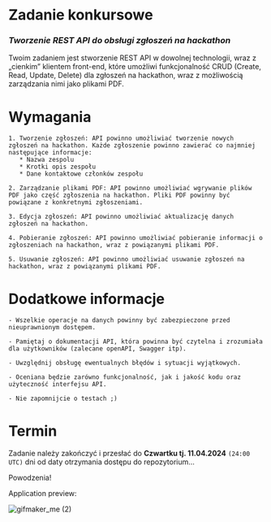 # Zadanie konkursowe

### _Tworzenie REST API do obsługi zgłoszeń na hackathon_

Twoim zadaniem jest stworzenie REST API w dowolnej technologii, wraz z „cienkim” klientem front-end, które umożliwi funkcjonalność CRUD (Create, Read, Update, Delete) dla zgłoszeń na hackathon, wraz z możliwością zarządzania nimi jako plikami PDF.

# Wymagania

    1. Tworzenie zgłoszeń: API powinno umożliwiać tworzenie nowych zgłoszeń na hackathon. Każde zgłoszenie powinno zawierać co najmniej następujące informacje:
       * Nazwa zespolu
       * Krotki opis zespołu 
       * Dane kontaktowe członków zespołu 

    2. Zarządzanie plikami PDF: API powinno umożliwiać wgrywanie plików PDF jako część zgłoszenia na hackathon. Pliki PDF powinny być powiązane z konkretnymi zgłoszeniami.

    3. Edycja zgłoszeń: API powinno umożliwiać aktualizację danych zgłoszeń na hackathon.

    4. Pobieranie zgłoszeń: API powinno umożliwiać pobieranie informacji o zgłoszeniach na hackathon, wraz z powiązanymi plikami PDF.

    5. Usuwanie zgłoszeń: API powinno umożliwiać usuwanie zgłoszeń na hackathon, wraz z powiązanymi plikami PDF.

# Dodatkowe informacje

    - Wszelkie operacje na danych powinny być zabezpieczone przed nieuprawnionym dostępem.

    - Pamiętaj o dokumentacji API, która powinna być czytelna i zrozumiała dla użytkowników (zalecane openAPI, Swagger itp).

    - Uwzględnij obsługę ewentualnych błędów i sytuacji wyjątkowych.

    - Oceniana będzie zarówno funkcjonalność, jak i jakość kodu oraz użyteczność interfejsu API.

    - Nie zapomnijcie o testach ;)

# Termin

Zadanie należy zakończyć i przesłać do **Czwartku tj. 11.04.2024** `(24:00 UTC)` dni od daty otrzymania dostępu do repozytorium...

Powodzenia!

Application preview:

![gifmaker_me (2)](https://github.com/user-attachments/assets/cb9ff3a9-5e71-4a2d-ad62-3f678978e495)
